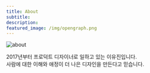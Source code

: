 ```yaml
---
title: About
subtitle:
description: 
featured_image: /img/opengraph.png
---
```


![about](/img/profile.png)

2017년부터 프로덕트 디자이너로 일하고 있는 이유진입니다. <br>
사람에 대한 이해와 애정이 더 나은 디자인을 만든다고 믿습니다.

<!-- ### Work

* 우아한 형제들 프로덕트 디자이너, 2020. 09 - NOW
* 스포카 프로덕트 디자이너, 2018. 08 - 2020. 09
* 에이치나인 GUI 디자이너, 2017. 05 - 2018. 07
* GuteForm 인턴 디자이너, 2015. 01 - 2015. 03

### Activity

* [커리어리 뉴스 큐레이터](https://careerly.co.kr/profiles/11563), 2020 ~ NOW
* [WTM Korea IWD 2021](https://www.slideshare.net/YujinLee61/1000-246234346) 발표, 2021
* [스펙트럼 데이 #21 by 디자인 스펙트럼](https://www.youtube.com/watch?v=tK6ORIqQ-Pw) 연사, 2020
* [프롬 디자이너 #7 세미나](https://www.slideshare.net/YujinLee61/how-to-work-in-spoqa-157207465) 연사, 2019
* 제2회 여성기획자 컨퍼런스 기획 및 디자인, 2018
* 제1회 여성기획자 컨퍼런스 기획 및 디자인, 2017
* Adobe Design Achievement Awards, 세미 파이널리스트, 2017
* 여성 디자이너 네트워킹 파티 WOOWHO 연사, 2017 -->

<!-- <hr>

Yujin Lee is a product & graphic designer based in seoul. <br>
Now Working at Woowa Brothers as a Product designer. <br>
I like writing, communicating with people, and creating events.

### Work

* Product Designer at Woowa Bros., 2020. 09 - NOW
* Product Designer at Spoqa, 2018. 08 - NOW
* GUI Designer at HNINE, 2017. 05 - 2018. 07
* Intern Designer at GuteForm, 2015. 01 - 2015. 03

### Activity

* [Careerly News curator](https://careerly.co.kr/profiles/11563), 2020 ~ NOW
* [WTM Korea IWD 2021](https://www.slideshare.net/YujinLee61/1000-246234346), Speaker, 2021
* [Spectrum Day #21 by Design Spectrum](https://www.youtube.com/watch?v=tK6ORIqQ-Pw), Speaker, 2020
* [From Designer #7](https://www.slideshare.net/YujinLee61/how-to-work-in-spoqa-157207465), Speaker, 2019
* 2st Women PM Conference, Organizer & Designer, 2018
* 1st Women PM Conference, Organizer & Designer, 2017
* Adobe Design Achievement Awards, Semi-finalist, Social Impact, 2017
* Female Designer Talk & Network Party WOOWHO, Speaker, 2017 -->


<!--<a href="mailto:yujiinlee@gmail.com" class="button buttn--large">Contact</a>-->

